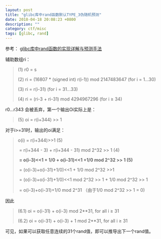 ```yaml
---
layout: post
title: "glibc库中rand函数默认TYPE_3伪随机预测"
date: 2018-04-18 20:08:23 +0800
description: ""
category: ctf/misc
tags: [glibc, rand]
---
```


参考： [glibc库中rand函数的实现详解与预测手法](http://www.freebuf.com/articles/web/99093.html)

辅助数组ri：

> (1) r0 = s
>
> (2) ri = (16807 * (signed int) r(i-1)) mod 2147483647 (for i = 1...30)
>
> (3) ri = r(i-31) (for i = 31...33)
>
> (4) ri = (ri-3 + ri-31) mod 4294967296 (for i ≥ 34)

r0…r343 会被丢弃，第一个输出Oi实际上是：

>(5) oi = r(i+344) >> 1

对于i>=31时，输出的oi满足：

> o(i) = r(i+344)>>1 (5)
>
> ​       = r(i+344 - 3) + r(i+344 - 31) mod 2^32 >> 1 (4)
>
> ​       **= o(i-3)<\<1 + 1/0 + o(i-31)<\<1 +1/0 mod 2^32 >> 1 (5)**
>
> ​       = (o(i-3)+o(i-31)+1/0)<\<1 + 1/0 mod 2^32 >>1
>
> ​       = (o(i-3)+o(i-31)+1/0)<\<1 mod 2^32 >> 1 + 1/0 mod 2^32 >> 1
>
> ​       = o(i-3)+o(i-31)+1/0 mod 2^31 （由于1/0 mod 2^32 >> 1 = 0)

因此

> (6.1) oi = o(i-31) + o(i-3) mod 2\**31, for all i ≥ 31
> 
> (6.2) oi = o(i-31) + o(i-3) + 1 mod 2\**31, for all i ≥ 31

可见，如果可以获取任意连续的31个rand值，即可以推导出下一个rand值。


